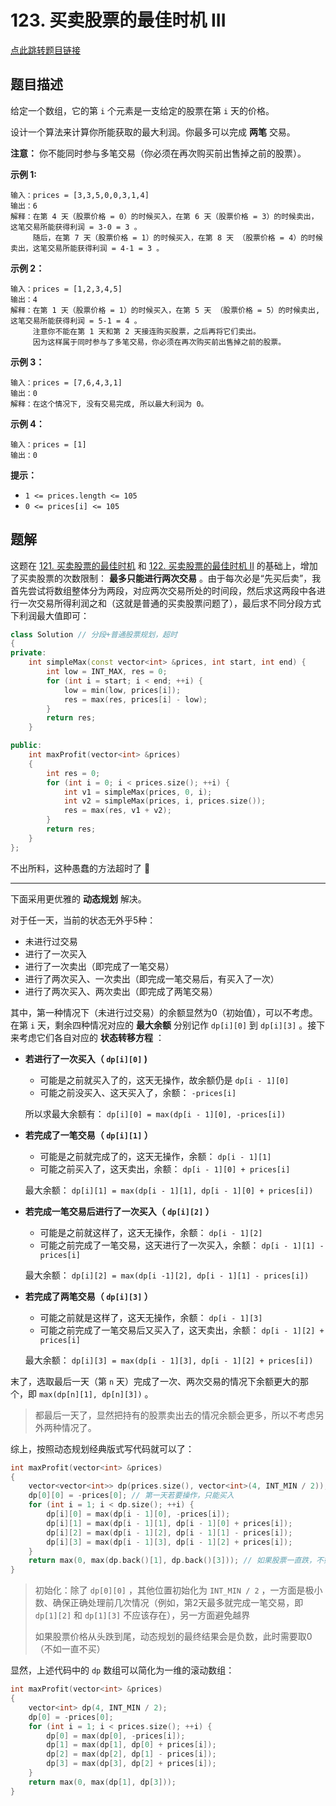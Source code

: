# 123. 买卖股票的最佳时机 III

[点此跳转题目链接](https://leetcode.cn/problems/best-time-to-buy-and-sell-stock-iii/description/)

## 题目描述

给定一个数组，它的第 `i` 个元素是一支给定的股票在第 `i` 天的价格。

设计一个算法来计算你所能获取的最大利润。你最多可以完成 **两笔** 交易。

**注意：** 你不能同时参与多笔交易（你必须在再次购买前出售掉之前的股票）。

 

**示例 1:**

```
输入：prices = [3,3,5,0,0,3,1,4]
输出：6
解释：在第 4 天（股票价格 = 0）的时候买入，在第 6 天（股票价格 = 3）的时候卖出，这笔交易所能获得利润 = 3-0 = 3 。
     随后，在第 7 天（股票价格 = 1）的时候买入，在第 8 天 （股票价格 = 4）的时候卖出，这笔交易所能获得利润 = 4-1 = 3 。
```

**示例 2：**

```
输入：prices = [1,2,3,4,5]
输出：4
解释：在第 1 天（股票价格 = 1）的时候买入，在第 5 天 （股票价格 = 5）的时候卖出, 这笔交易所能获得利润 = 5-1 = 4 。   
     注意你不能在第 1 天和第 2 天接连购买股票，之后再将它们卖出。   
     因为这样属于同时参与了多笔交易，你必须在再次购买前出售掉之前的股票。
```

**示例 3：**

```
输入：prices = [7,6,4,3,1] 
输出：0 
解释：在这个情况下, 没有交易完成, 所以最大利润为 0。
```

**示例 4：**

```
输入：prices = [1]
输出：0
```

 

**提示：**

- `1 <= prices.length <= 105`
- `0 <= prices[i] <= 105`



## 题解

这题在 [121. 买卖股票的最佳时机](https://leetcode.cn/problems/best-time-to-buy-and-sell-stock/description/) 和 [122. 买卖股票的最佳时机 II](https://leetcode.cn/problems/best-time-to-buy-and-sell-stock-ii/description/) 的基础上，增加了买卖股票的次数限制： **最多只能进行两次交易** 。由于每次必是“先买后卖”，我首先尝试将数组整体分为两段，对应两次交易所处的时间段，然后求这两段中各进行一次交易所得利润之和（这就是普通的买卖股票问题了），最后求不同分段方式下利润最大值即可：

```cpp
class Solution // 分段+普通股票规划，超时
{
private:
    int simpleMax(const vector<int> &prices, int start, int end) {
        int low = INT_MAX, res = 0;
        for (int i = start; i < end; ++i) {
            low = min(low, prices[i]);
            res = max(res, prices[i] - low);
        }
        return res;
    }

public:
    int maxProfit(vector<int> &prices)
    {
        int res = 0;
        for (int i = 0; i < prices.size(); ++i) {
            int v1 = simpleMax(prices, 0, i);
            int v2 = simpleMax(prices, i, prices.size());
            res = max(res, v1 + v2);
        }
        return res;
    }
};
```

不出所料，这种愚蠢的方法超时了 :clown_face: 

---

下面采用更优雅的 **动态规划** 解决。

对于任一天，当前的状态无外乎5种：

- 未进行过交易
- 进行了一次买入
- 进行了一次卖出（即完成了一笔交易）
- 进行了两次买入、一次卖出（即完成一笔交易后，有买入了一次）
- 进行了两次买入、两次卖出（即完成了两笔交易）

其中，第一种情况下（未进行过交易）的余额显然为0（初始值），可以不考虑。在第 `i` 天，剩余四种情况对应的 **最大余额** 分别记作 `dp[i][0]` 到 `dp[i][3]` 。接下来考虑它们各自对应的 **状态转移方程** ：

- **若进行了一次买入（ `dp[i][0]` )** 

  - 可能是之前就买入了的，这天无操作，故余额仍是 `dp[i - 1][0]` 
  - 可能之前没买入、这天买入了，余额： `-prices[i]` 

  所以求最大余额有： `dp[i][0] = max(dp[i - 1][0], -prices[i])` 

- **若完成了一笔交易（ `dp[i][1]` ）**

  - 可能是之前就完成了的，这天无操作，余额： `dp[i - 1][1]` 
  - 可能之前买入了，这天卖出，余额： `dp[i - 1][0] + prices[i]` 

  最大余额： `dp[i][1] = max(dp[i - 1][1], dp[i - 1][0] + prices[i])` 

- **若完成一笔交易后进行了一次买入（ `dp[i][2]` ）**

  - 可能是之前就这样了，这天无操作，余额： `dp[i - 1][2]` 
  - 可能之前完成了一笔交易，这天进行了一次买入，余额： `dp[i - 1][1] - prices[i]`

  最大余额： `dp[i][2] = max(dp[i -1][2], dp[i - 1][1] - prices[i])`

- **若完成了两笔交易（ `dp[i][3]` ）**

  - 可能之前就是这样了，这天无操作，余额： `dp[i - 1][3]`
  - 可能之前完成了一笔交易后又买入了，这天卖出，余额： `dp[i - 1][2] + prices[i]`

  最大余额： `dp[i][3] = max(dp[i - 1][3], dp[i - 1][2] + prices[i])`

末了，选取最后一天（第 `n` 天）完成了一次、两次交易的情况下余额更大的那个，即 `max(dp[n][1], dp[n][3])` 。

> 都最后一天了，显然把持有的股票卖出去的情况余额会更多，所以不考虑另外两种情况了。

综上，按照动态规划经典版式写代码就可以了：

```cpp
int maxProfit(vector<int> &prices)
{
    vector<vector<int>> dp(prices.size(), vector<int>(4, INT_MIN / 2));
    dp[0][0] = -prices[0]; // 第一天若要操作，只能买入
    for (int i = 1; i < dp.size(); ++i) {
        dp[i][0] = max(dp[i - 1][0], -prices[i]);
        dp[i][1] = max(dp[i - 1][1], dp[i - 1][0] + prices[i]);
        dp[i][2] = max(dp[i - 1][2], dp[i - 1][1] - prices[i]);
        dp[i][3] = max(dp[i - 1][3], dp[i - 1][2] + prices[i]);
    }
    return max(0, max(dp.back()[1], dp.back()[3])); // 如果股票一直跌，不如不买
}
```

> 初始化：除了 `dp[0][0]` ，其他位置初始化为 `INT_MIN / 2` ，一方面是极小数、确保正确处理前几次情况（例如，第2天最多就完成一笔交易，即 `dp[1][2]` 和 `dp[1][3]` 不应该存在），另一方面避免越界
>
> 如果股票价格从头跌到尾，动态规划的最终结果会是负数，此时需要取0（不如一直不买）

显然，上述代码中的 `dp` 数组可以简化为一维的滚动数组：

```cpp
int maxProfit(vector<int> &prices)
{
    vector<int> dp(4, INT_MIN / 2);
    dp[0] = -prices[0];
    for (int i = 1; i < prices.size(); ++i) {
        dp[0] = max(dp[0], -prices[i]);
        dp[1] = max(dp[1], dp[0] + prices[i]);
        dp[2] = max(dp[2], dp[1] - prices[i]);
        dp[3] = max(dp[3], dp[2] + prices[i]);
    }
    return max(0, max(dp[1], dp[3]));
}
```



